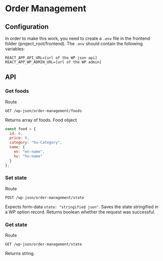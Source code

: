 
# Order Management
## Configuration
In order to make this work, you need to create a `.env` file in the frontend folder (project_root/frontend). The `.env` should contain the following variables:
```
REACT_APP_API_URL=[url of the WP json api]
REACT_APP_WP_ADMIN_URL=[url of the WP admin]
```
## API
### Get foods
Route
```
GET /wp-json/order-management/foods
```
Returns array of foods.
Food object
```javascript
const food = {
  id: 0,
  price: 0,
  category: "hu-Category",
  name: {
    en: "en-name",
    hu: "hu-name"
  }
};
```
### Set state
Route
```
POST /wp-json/order-management/state
```
Expects form-data `state: "stringified json"`.
Saves the state stringified in a WP option record.
Returns boolean whether the request was successful.
### Get state
Route
```
GET /wp-json/order-management/state
```
Returns string.
